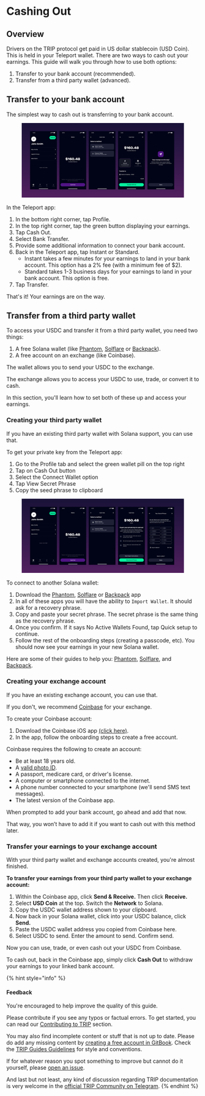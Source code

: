 # Cashing Out

## Overview

Drivers on the TRIP protocol get paid in US dollar stablecoin (USD Coin). This is held in your Teleport wallet. There are two ways to cash out your earnings. This guide will walk you through how to use both options:

1. Transfer to your bank account (recommended).
2. Transfer from a third party wallet (advanced).

## Transfer to your bank account

The simplest way to cash out is transferring to your bank account.

<figure><img src="../.gitbook/assets/Cash out guides -- bank transfer.png" alt=""><figcaption></figcaption></figure>

In the Teleport app:

1. In the bottom right corner, tap Profile.
2. In the top right corner, tap the green button displaying your earnings.
3. Tap Cash Out.
4. Select Bank Transfer.
5. Provide some additional information to connect your bank account.
6. Back in the Teleport app, tap Instant or Standard.
   * Instant takes a few minutes for your earnings to land in your bank account. This option has a 2% fee (with a minimum fee of $2).
   * Standard takes 1-3 business days for your earnings to land in your bank account. This option is free.
7. Tap Transfer.

That's it! Your earnings are on the way.

## Transfer from a third party wallet

To access your USDC and transfer it from a third party wallet, you need two things:

1. A free Solana wallet (like [Phantom](https://phantom.app/download), [Solflare](https://solflare.com/) or [Backpack](https://backpack.app/)).
2. A free account on an exchange (like Coinbase).

The wallet allows you to send your USDC to the exchange.

The exchange allows you to access your USDC to use, trade, or convert it to cash.

In this section, you'll learn how to set both of these up and access your earnings.

### Creating your third party wallet

If you have an existing third party wallet with Solana support, you can use that.

To get your private key from the Teleport app:

1. Go to the Profile tab and select the green wallet pill on the top right
2. Tap on Cash Out button
3. Select the Connect Wallet option
4. Tap View Secret Phrase
5. Copy the seed phrase to clipboard

<figure><img src="../.gitbook/assets/Cash out guides -- connect wallet.png" alt=""><figcaption></figcaption></figure>

To connect to another Solana wallet:

1. Download the  [Phantom](https://phantom.app/download), [Solflare](https://solflare.com/) or [Backpack](https://backpack.app/) app
2. In all of these apps you will have the ability to `Import Wallet`. It should ask for a recovery phrase.
3. Copy and paste your secret phrase. The secret phrase is the same thing as the recovery phrase.
4. Once you confirm. If it says No Active Wallets Found, tap Quick setup to continue.
5. Follow the rest of the onboarding steps (creating a passcode, etc).  You should now see your earnings in your new Solana wallet.&#x20;

Here are some of their guides to help you: [Phantom](https://help.phantom.app/hc/en-us/articles/15079894392851-Importing-Your-Existing-Wallet-into-Phantom), [Solflare](https://academy.solflare.com/guides/how-to-import-your-solana-wallet-into-solflare-using-a-private-key-mobile/), and [Backpack](https://support.backpack.exchange/en/articles/1062209).

### Creating your exchange account

If you have an existing exchange account, you can use that.

If you don't, we recommend [Coinbase](https://coinbase.com/) for your exchange.

To create your Coinbase account:

1. Download the Coinbase iOS app [(click here)](https://apps.apple.com/us/app/coinbase-buy-bitcoin-ether/id886427730).
2. In the app, follow the onboarding steps to create a free account.

Coinbase requires the following to create an account:

* Be at least 18 years old.
* A [valid photo ID](https://help.coinbase.com/en/coinbase/getting-started/getting-started-with-coinbase/id-doc-verification).
* A passport, medicare card, or driver's license.
* A computer or smartphone connected to the internet.
* A phone number connected to your smartphone (we'll send SMS text messages).
* The latest version of the Coinbase app.

When prompted to add your bank account, go ahead and add that now.&#x20;

That way, you won’t have to add it if you want to cash out with this method later.

### Transfer your earnings to your exchange account

With your third party wallet and exchange accounts created, you're almost finished.

**To transfer your earnings from your third party wallet to your exchange account:**

1. Within the Coinbase app, click **Send & Receive.** Then click **Receive.**
2. Select **USD Coin** at the top. Switch the **Network** to Solana.
3. Copy the USDC wallet address shown to your clipboard.
4. Now back in your Solana wallet, click into your USDC balance, click **Send.**
5. Paste the USDC wallet address you copied from Coinbase here.
6. Select USDC to send. Enter the amount to send. Confirm send.

Now you can use, trade, or even cash out your USDC from Coinbase.

To cash out, back in the Coinbase app, simply click **Cash Out** to withdraw your earnings to your linked bank account.

{% hint style="info" %}
#### Feedback

You're encouraged to help improve the quality of this guide.

Please contribute if you see any typos or factual errors. To get started, you can read our [Contributing to TRIP](https://guides.trip.dev/contributing/contributing-to-trip) section.

You may also find incomplete content or stuff that is not up to date. Please do add any missing content by [creating a free account in GitBook](https://app.gitbook.com/invite/0WSd8UiSeH2xhfJrSbUr/YFiygcuBiy7oN3WJyDRs). Check the [TRIP Guides Guidelines](https://guides.trip.dev/contributing/guides-guidelines) for style and conventions.

If for whatever reason you spot something to improve but cannot do it yourself, please [open an issue](https://github.com/TeleportXYZ/TRIP-Guides/issues/).

And last but not least, any kind of discussion regarding TRIP documentation is very welcome in the [official TRIP Community on Telegram](https://trip.dev/chat).
{% endhint %}
